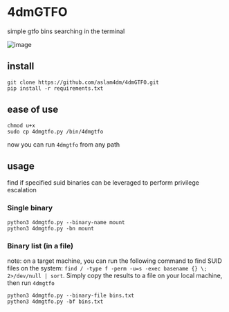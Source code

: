# 4dmGTFO
simple gtfo bins searching in the terminal

![image](https://github.com/aslam4dm/4dmGTFO/assets/35896884/0559ce67-f3c4-4373-9208-b1922f94908f)

## install
```
git clone https://github.com/aslam4dm/4dmGTFO.git
pip install -r requirements.txt
```

## ease of use
```
chmod u+x
sudo cp 4dmgtfo.py /bin/4dmgtfo
```
now you can run `4dmgtfo` from any path

## usage
find if specified suid binaries can be leveraged to perform privilege escalation

### Single binary
```
python3 4dmgtfo.py --binary-name mount
python3 4dmgtfo.py -bn mount
```

### Binary list (in a file)
note: on a target machine, you can run the following command to find SUID files on the system: `find / -type f -perm -u=s -exec basename {} \; 2>/dev/null | sort`. Simply copy the results to a file on your local machine, then run `4dmgtfo`
```
python3 4dmgtfo.py --binary-file bins.txt
python3 4dmgtfo.py -bf bins.txt
```
